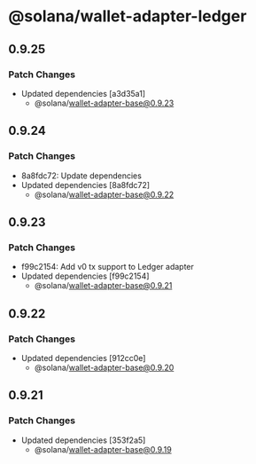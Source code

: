 # @solana/wallet-adapter-ledger

## 0.9.25

### Patch Changes

-   Updated dependencies [a3d35a1]
    -   @solana/wallet-adapter-base@0.9.23

## 0.9.24

### Patch Changes

-   8a8fdc72: Update dependencies
-   Updated dependencies [8a8fdc72]
    -   @solana/wallet-adapter-base@0.9.22

## 0.9.23

### Patch Changes

-   f99c2154: Add v0 tx support to Ledger adapter
-   Updated dependencies [f99c2154]
    -   @solana/wallet-adapter-base@0.9.21

## 0.9.22

### Patch Changes

-   Updated dependencies [912cc0e]
    -   @solana/wallet-adapter-base@0.9.20

## 0.9.21

### Patch Changes

-   Updated dependencies [353f2a5]
    -   @solana/wallet-adapter-base@0.9.19
